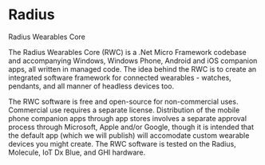 # Radius
Radius Wearables Core

The Radius Wearables Core (RWC) is a .Net Micro Framework codebase and accompanying Windows, Windows Phone, Android and iOS companion apps, 
all written in managed code. The idea behind the RWC is to create an integrated software framework for connected wearables - watches, pendants, 
and all manner of headless devices too.

The RWC software is free and open-source for non-commercial uses. Commercial use requires a separate license. Distribution of the mobile phone 
companion apps through app stores involves a separate approval process through Microsoft, Apple and/or Google, though it is intended that the 
default app (which we will publish) will accomodate custom wearable devices you might create. The RWC software is tested on the Radius, Molecule, 
IoT Dx Blue, and GHI hardware.
